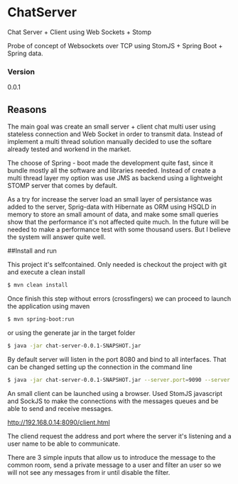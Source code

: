 # ChatServer
Chat Server + Client using Web Sockets + Stomp

Probe of concept of Websockets over TCP using StomJS + Spring Boot + Spring data.

### Version
0.0.1

## Reasons
The main goal was create an small server + client chat multi user using stateless connection and Web Socket in order to transmit data.
Instead of implement a multi thread solution manually decided to use the softare already tested and workend in the market.

The choose of Spring - boot made the development quite fast, since it bundle mostly all the software and libraries needed.
Instead of create a multi thread layer my option was use JMS as backend using a lightweight STOMP server that comes by default.

As a try for increase the server load an small layer of persistance was added to the server, Sprig-data with Hibernate as ORM using HSQLD
in memory to store an small amount of data, and make some small queries show that the performance it's not affected quite much. In the future
will be needed to make a performance test with some thousand users. But I believe the system will answer quite well.

##Install and run

This project it's selfcontained. Only needed is checkout the project with git and execute a clean install

```sh
$ mvn clean install
```

Once finish this step without errors (crossfingers) we can proceed to launch the application using maven

```sh
$ mvn spring-boot:run
```

or using the generate jar in the target folder

```sh
$ java -jar chat-server-0.0.1-SNAPSHOT.jar
```
By default server will listen in the port 8080 and bind to all interfaces. That can be changed setting up the connection in the command line

```sh
$ java -jar chat-server-0.0.1-SNAPSHOT.jar --server.port=9090 --server.address=192.168.1.1
```

An small client can be launched using a browser. Used StomJS javascript and SockJS to make the connections with the messages queues and
be able to send and receive messages.

http://192.168.0.14:8090/client.html

The cliend request the address and port where the server it's listening and a user name to be able to communicate.

There are 3 simple inputs that allow us to introduce the message to the common room, send a private message to a user and 
filter an user so we will not see any messages from ir until disable the filter.

